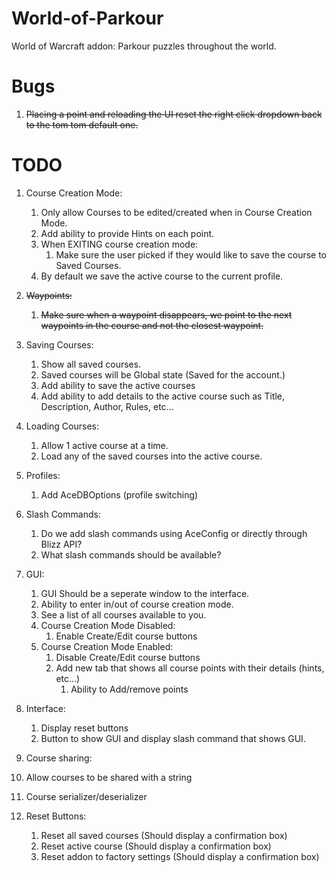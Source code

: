 # World-of-Parkour
World of Warcraft addon: Parkour puzzles throughout the world.

# Bugs

1. ~~Placing a point and reloading the UI reset the right click dropdown back to the tom tom default one.~~

# TODO

1. Course Creation Mode:
   1. Only allow Courses to be edited/created when in Course Creation Mode.
   2. Add ability to provide Hints on each point.
   3. When EXITING course creation mode:
      1. Make sure the user picked if they would like to save the course to Saved Courses.
   4. By default we save the active course to the current profile.

2. ~~Waypoints:~~
   1. ~~Make sure when a waypoint disappears, we point to the next waypoints in the course and not the closest waypoint.~~

3. Saving Courses:
   1. Show all saved courses.
   2. Saved courses will be Global state (Saved for the account.)
   3. Add ability to save the active courses
   4. Add ability to add details to the active course such as Title, Description, Author, Rules, etc...

4. Loading Courses:
   1. Allow 1 active course at a time.
   2. Load any of the saved courses into the active course.

5. Profiles:
   1. Add AceDBOptions (profile switching)

6. Slash Commands:
   1. Do we add slash commands using AceConfig or directly through Blizz API?
   2. What slash commands should be available?

7. GUI:
   1. GUI Should be a seperate window to the interface.
   2. Ability to enter in/out of course creation mode.
   3. See a list of all courses available to you.
   4. Course Creation Mode Disabled:
      1. Enable Create/Edit course buttons
   5. Course Creation Mode Enabled:
      1. Disable Create/Edit course buttons
      2. Add new tab that shows all course points with their details (hints, etc...)
         1. Ability to Add/remove points

8. Interface:
   1. Display reset buttons
   2. Button to show GUI and display slash command that shows GUI.

9.  Course sharing:
   3. Allow courses to be shared with a string
   4. Course serializer/deserializer

10. Reset Buttons:
    1.  Reset all saved courses (Should display a confirmation box)
    2.  Reset active course (Should display a confirmation box)
    3.  Reset addon to factory settings (Should display a confirmation box)
